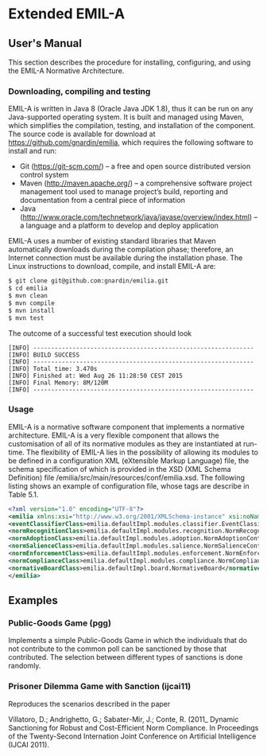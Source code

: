 # Extended EMIL-A

## User's Manual
This section describes the procedure for installing, configuring, and using the EMIL-A Normative Architecture.

### Downloading, compiling and testing
EMIL-A is written in Java 8 (Oracle Java JDK 1.8), thus it can be run on any Java-supported operating system. It is built and managed using Maven, which simplifies the compilation, testing, and installation of the component. The source code is available for download at https://github.com/gnardin/emilia, which requires the following software to install and run:

* Git (https://git-scm.com/) – a free and open source distributed version control system
*	Maven (http://maven.apache.org/) – a comprehensive software project management tool used to manage project’s build, reporting and documentation from a central piece of information
* Java (http://www.oracle.com/technetwork/java/javase/overview/index.html) – a language and a platform to develop and deploy application

EMIL-A uses a number of existing standard libraries that Maven automatically downloads during the compilation phase; therefore, an Internet connection must be available during the installation phase. The Linux instructions to download, compile, and install EMIL-A are:

```bash
$ git clone git@github.com:gnardin/emilia.git
$ cd emilia
$ mvn clean
$ mvn compile
$ mvn install
$ mvn test
```

The outcome of a successful test execution should look

```
[INFO] --------------------------------------------------------------
[INFO] BUILD SUCCESS
[INFO] --------------------------------------------------------------
[INFO] Total time: 3.470s
[INFO] Finished at: Wed Aug 26 11:28:50 CEST 2015
[INFO] Final Memory: 8M/120M
[INFO] --------------------------------------------------------------
```

### Usage
EMIL-A is a normative software component that implements a normative architecture. EMIL-A is a very flexible component that allows the customisation of all of its normative modules as they are instantiated at run-time. The flexibility of EMIL-A lies in the possibility of allowing its modules to be defined in a configuration XML (eXtensible Markup Language) file, the schema specification of which is provided in the XSD (XML Schema Definition) file <INSTALLDIR>/emilia/src/main/resources/conf/emilia.xsd. The following listing shows an example of configuration file, whose tags are describe in Table 5.1.

```xml
<?xml version="1.0" encoding="UTF-8"?>  
<emilia xmlns:xsi="http://www.w3.org/2001/XMLSchema-instance" xsi:noNamespaceSchemaLocation="emilia.xsd">  
<eventClassifierClass>emilia.defaultImpl.modules.classifier.EventClassifier</eventClassifierClass>  
<normRecognitionClass>emilia.defaultImpl.modules.recognition.NormRecognitionController</normRecognitionClass>  
<normAdoptionClass>emilia.defaultImpl.modules.adoption.NormAdoptionController</normAdoptionClass>  
<normSalienceClass>emilia.defaultImpl.modules.salience.NormSalienceController</normSalienceClass>  
<normEnforcementClass>emilia.defaultImpl.modules.enforcement.NormEnforcementController</normEnforcementClass>  
<normComplianceClass>emilia.defaultImpl.modules.compliance.NormComplianceController</normComplianceClass>  
<normativeBoardClass>emilia.defaultImpl.board.NormativeBoard</normativeBoardClass>  
</emilia>  
```

## Examples

### Public-Goods Game (pgg)
Implements a simple Public-Goods Game in which the individuals that do not contribute to the common poll can be sanctioned by those that contributed. The selection between different types of sanctions is done randomly.

### Prisoner Dilemma Game with Sanction (ijcai11)
Reproduces the scenarios described in the paper

Villatoro, D.; Andrighetto, G.; Sabater-Mir, J.; Conte, R. (2011_ Dynamic Sanctioning for Robust and Cost-Efficient Norm Compliance. In Proceedings of the Twenty-Second Internation Joint Conference on Artificial Intelligence (IJCAI 2011).
